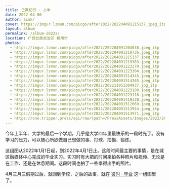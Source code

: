 ```yaml
---
title: 壬寅纪行 · 上半
date: 2022-04-06
author: aiokr
cover: https://imgur.lzmun.com/picgo/after2022/202204091215137.jpeg_itp
layout: album
permalink: /album-2022s/
location: 广西壮族自治区 柳州市
photos:
  - https://imgur.lzmun.com/picgo/after2022/202204091204638.jpeg_itp
  - https://imgur.lzmun.com/picgo/after2022/202204091210736.jpeg_itp
  - https://imgur.lzmun.com/picgo/after2022/202204091215137.jpeg_itp
  - https://imgur.lzmun.com/picgo/after2022/202204091219383.jpeg_itp
  - https://imgur.lzmun.com/picgo/after2022/202204091223270.jpeg_itp
  - https://imgur.lzmun.com/picgo/after2022/202204091223304.jpeg_itp
  - https://imgur.lzmun.com/picgo/after2022/202204091514345.jpeg_itp
  - https://imgur.lzmun.com/picgo/after2022/202204091514365.jpeg_itp
  - https://imgur.lzmun.com/picgo/after2022/202211051304937.jpg_itp
  - https://imgur.lzmun.com/picgo/after2022/202204091223100.jpeg_itp
  - https://imgur.lzmun.com/picgo/after2022/202204091223116.jpeg_itp
  - https://imgur.lzmun.com/picgo/after2022/202204091419320.jpeg_itp
  - https://imgur.lzmun.com/picgo/after2022/202204091512669.jpeg_itp
  - https://imgur.lzmun.com/picgo/after2022/202204091513954.jpeg_itp
  - https://imgur.lzmun.com/picgo/after2022/202204091513971.jpeg_itp
  - https://one.tripper.press/api/raw/?path=/PressAssets/Images/2022/2022-11-Before/2022-02-14-DSC07525.jpg
---
```


今年上半年、大学的最后一个学期，几乎是大学四年里最快乐的一段时光了。没有学习的压力，可以随心所欲做自己想做的事、打球、拍摄、锻炼。

这组图从2022年1月1日起，到2022年4月1日止。这段时间最主要的事情，是在城区融媒体中心完成的毕业实习。实习时有大把的时间来拍各种照片和视频、无论是在工作、还是在休息期间。这段时间也拍了一些拿得出手的照片。

4月三月三假期过后，就回到学校，之后的故事，就在 [彼时 · 毕业](../graduate-2022/) 这一组图里了。